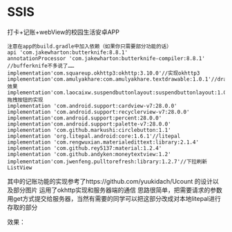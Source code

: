 # SSIS
打卡+记账+webView的校园生活安卓APP
    
    注意在app的build.gradle中加入依赖（如果你只需要部分功能的话）
    api 'com.jakewharton:butterknife:8.8.1'
    annotationProcessor 'com.jakewharton:butterknife-compiler:8.8.1' //bufferknife不多说了……
    implementation'com.squareup.okhttp3:okhttp:3.10.0'//实现okhttp3
    implementation'com.amulyakhare:com.amulyakhare.textdrawable:1.0.1'//drawableText效果
    implementation'com.laocaixw.suspendbuttonlayout:suspendbuttonlayout:1.0.3'//拖拽按钮的实现
    implementation 'com.android.support:cardview-v7:28.0.0'
    implementation 'com.android.support:recyclerview-v7:28.0.0'
    implementation'com.android.support:percent:28.0.0'
    implementation'com.android.support:palette-v7:28.0.0'
    implementation 'com.github.markushi:circlebutton:1.1'
    implementation 'org.litepal.android:core:1.6.1'//litepal
    implementation 'com.rengwuxian.materialedittext:library:2.1.4'
    implementation 'com.github.rey5137:material:1.2.4'
    implementation 'com.github.andyken:moneytextview:1.2'
    implementation'com.jwenfeng.pulltorefresh:library:1.2.7'//下拉刷新ListView




其中的记账功能的实现参考了https://github.com/yuukidach/Ucount 的设计以及部分图片
运用了okhttp实现和服务器端的通信
思路很简单，把需要请求的参数用get方式提交给服务器，当然有需要的同学可以把这部分改成对本地litepal进行存取的部分

效果：
